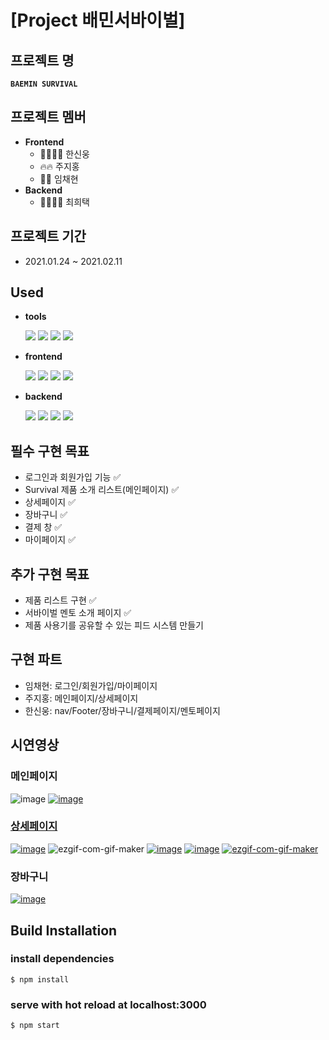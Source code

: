 # [Project 배민서바이벌]

## **프로젝트 명**

**`BAEMIN SURVIVAL`**

## **프로젝트 멤버**
- **Frontend**
   - 💪🏻💪🏻 한신웅
   - 🔥🔥 주지홍
   - 🧐🧐 임채현
- **Backend**
   - 🐻‍❄️🐻‍❄️ 최희택

## **프로젝트 기간**
- 2021.01.24 ~ 2021.02.11

## **Used**
  - **tools**

	<img src="https://img.shields.io/badge/github-181717?style=for-the-badge&logo=github&logoColor=white">
	<img src="https://img.shields.io/badge/git-F05032?style=for-the-badge&logo=git&logoColor=white">
	<img src="https://img.shields.io/badge/Trello-%23026AA7.svg?style=for-the-badge&logo=Trello&logoColor=white">
	<img src="https://img.shields.io/badge/Slack-4A154B?style=for-the-badge&logo=slack&logoColor=white">
- **frontend**
  
	<img src="https://img.shields.io/badge/html5-E34F26?style=for-the-badge&logo=html5&logoColor=white">
	<img src="https://img.shields.io/badge/css-1572B6?style=for-the-badge&logo=css3&logoColor=white">
	<img src="https://img.shields.io/badge/javascript-F7DF1E?style=for-the-badge&logo=javascript&logoColor=black">
	<img src="https://img.shields.io/badge/react-61DAFB?style=for-the-badge&logo=react&logoColor=black">
- **backend**

	<img src="https://img.shields.io/badge/python-3776AB?style=for-the-badge&logo=python&logoColor=white">
	<img src="https://img.shields.io/badge/django-092E20?style=for-the-badge&logo=django&logoColor=white">
	<img src="https://img.shields.io/badge/mysql-4479A1?style=for-the-badge&logo=mysql&logoColor=white">
	<img src="https://img.shields.io/badge/amazonaws-232F3E?style=for-the-badge&logo=amazonaws&logoColor=white">

## 필수 구현 목표

- 로그인과 회원가입 기능 ✅
- Survival 제품 소개 리스트(메인페이지) ✅
- 상세페이지 ✅
- 장바구니 ✅
- 결제 창 ✅
- 마이페이지 ✅

## 추가 구현 목표

- 제품 리스트 구현 ✅
- 서바이벌 멘토 소개 페이지 ✅
- 제품 사용기를 공유할 수 있는 피드 시스템 만들기

## 구현 파트
 * 임채현: 로그인/회원가입/마이페이지
 * 주지홍: 메인페이지/상세페이지
 * 한신웅: nav/Footer/장바구니/결제페이지/멘토페이지

## 시연영상
###

### **메인페이지**
<img src="https://i.ibb.co/ZGQrBwc/image.gif" alt="image" border="0"></a> <a href="https://imgbb.com/"><img src="https://i.ibb.co/Q82y4vy/image.gif" alt="image" border="0"></a> <a href="https://imgbb.com/">


### **상세페이지**
<a href="https://imgbb.com/"><img src="https://i.ibb.co/yhBQNfq/image.gif" alt="image" border="0"></a>
<img src="https://i.ibb.co/6WFfM16/ezgif-com-gif-maker.gif" alt="ezgif-com-gif-maker" border="0"></a> <a href="https://imgbb.com/"><img src="https://i.ibb.co/544pBDf/image.gif" alt="image" border="0"></a> <a href="https://imgbb.com/"><img src="https://i.ibb.co/tDCbcjt/image.gif" alt="image" border="0"></a> <a href="https://imgbb.com/"><img src="https://i.ibb.co/6WFfM16/ezgif-com-gif-maker.gif" alt="ezgif-com-gif-maker" border="0"></a>

### **장바구니**
<a href="https://ibb.co/nc9DhMX"><img src="https://i.ibb.co/bBTrp54/image.gif" alt="image" border="0"></a>



## Build Installation

### install dependencies

`$ npm install`

### serve with hot reload at localhost:3000

`$ npm start`
